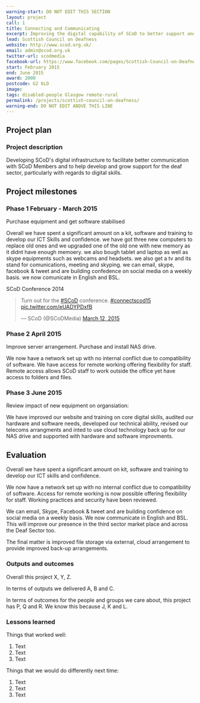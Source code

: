 ```yaml
---
warning-start: DO NOT EDIT THIS SECTION
layout: project
call: 1
title: Connecting and Communicating
excerpt: Improving the digital capability of SCoD to better support and communicate with members
lead: Scottish Council on Deafness
website: http://www.scod.org.uk/
email: admin@scod.org.uk
twitter-url: scodmedia
facebook-url: https://www.facebook.com/pages/Scottish-Council-on-Deafness-SCoD/753972261325368?fref=ts
start: February 2015
end: June 2015
award: 2000
postcode: G2 6LD
image:
tags: disabled-people Glasgow remote-rural 
permalink: /projects/scottish-council-on-deafness/
warning-end: DO NOT EDIT ABOVE THIS LINE
---
```


## Project plan

### Project description

Developing SCoD's digital infrastructure to facilitate better communication with SCoD Members and to help develop and grow support for the deaf sector, particularly with regards to digital skills. 


## Project milestones

### Phase 1 February - March 2015
Purchase equipment and get software stabilised

Overall we have spent a significant amount  on a kit, software and training to develop our ICT Skills and confidence.
we have got three new computers to replace old ones and we upgraded one of the old one with new memory as it didnt have enough memoery. we also bough tablet and laptop as well as skype equipments such as webcams and headsets. we also get a tv and its stand for comunications, meeting and skyping.
we can email, skype, facebook & tweet and are building confedence on social media on a weekly basis. we now comunicate in English and BSL.

SCoD Conference 2014 

<blockquote class="twitter-tweet" lang="en"><p lang="en" dir="ltr">Turn out for the <a href="https://twitter.com/hashtag/SCoD?src=hash">#SCoD</a> conference. <a href="https://twitter.com/hashtag/connectscod15?src=hash">#connectscod15</a> <a href="http://t.co/eUADYPDxfB">pic.twitter.com/eUADYPDxfB</a></p>&mdash; SCoD (@SCoDMedia) <a href="https://twitter.com/SCoDMedia/status/575969017229385729">March 12, 2015</a></blockquote>
<script async src="//platform.twitter.com/widgets.js" charset="utf-8"></script>

### Phase 2 April 2015

Improve server arrangement. Purchase and install NAS drive.

We now have a network set up with no internal conflict due to compatibility of software. We have access for remote working offering flexibility for staff. Remote access allows SCoD staff to work outside the office yet have access to folders and files.



### Phase 3 June 2015

Review impact of new equipment on organsiation: 

We have improved our website and training on core digital skills, audited our hardware and software needs, developed our technical ability, revised our telecoms arrangments and inted to use cloud technology back up for our NAS drive and supported with hardware and software improvments. 


## Evaluation

Overall we have spent a significant amount on kit, software and training to develop our ICT skills and confidence.

We now have a network set up with no internal conflict due to compatibility of software. Access for remote working is now possible offering flexibility for staff. Working practices and security have been reviewed.

We can email, Skype, Facebook & tweet and are building confidence on social media on a weekly basis. We now communicate in English and BSL. This will improve our presence in the third sector market place and across the Deaf Sector too.

The final matter is improved file storage via external, cloud arrangement to provide improved back-up arrangements.



### Outputs and outcomes

Overall this project X, Y, Z.

In terms of outputs we delivered A, B and C.

In terms of outcomes for the people and groups we care about, this project has P, Q and R. We know this because J, K and L.

### Lessons learned

Things that worked well:

1. Text
2. Text
3. Text

Things that we would do differently next time:

1. Text
2. Text
3. Text
